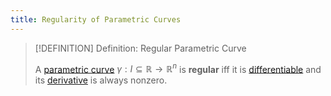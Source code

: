 ```yaml
---
title: Regularity of Parametric Curves
---
```


>[!DEFINITION] Definition: Regular Parametric Curve
>
>A [parametric curve](Parametric%20Curve.md) $\gamma: I \subseteq \mathbb{R} \to \mathbb{R}^n$ is **regular** iff it is [differentiable](Differentiation/Differentiability%20of%20Parametric%20Curves.md) and its [derivative](Differentiation/Differentiability%20of%20Parametric%20Curves.md) is always nonzero.
>